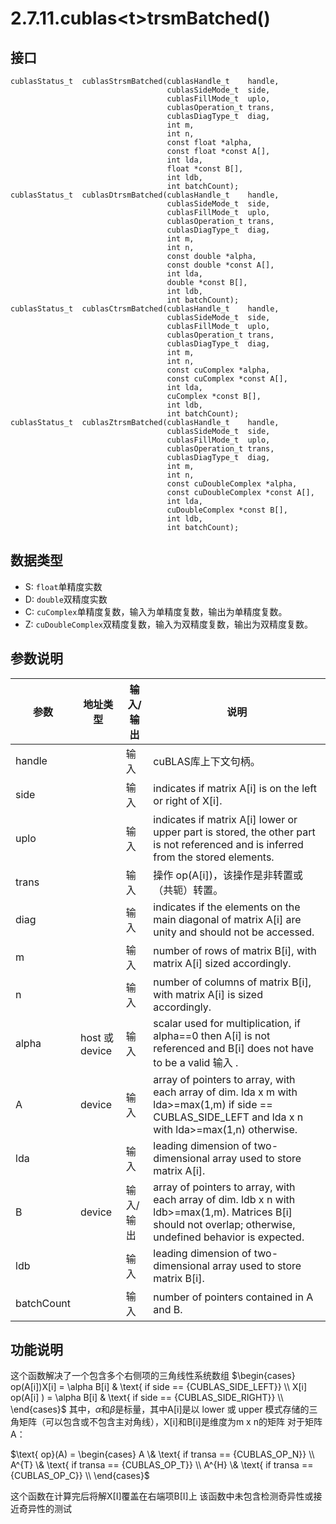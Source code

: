 # 2.7.11.cublas\<t\>trsmBatched()

## 接口
```
cublasStatus_t  cublasStrsmBatched(cublasHandle_t    handle,
                                   cublasSideMode_t  side,
                                   cublasFillMode_t  uplo,
                                   cublasOperation_t trans,
                                   cublasDiagType_t  diag,
                                   int m,
                                   int n,
                                   const float *alpha,
                                   const float *const A[],
                                   int lda,
                                   float *const B[],
                                   int ldb,
                                   int batchCount);
cublasStatus_t  cublasDtrsmBatched(cublasHandle_t    handle,
                                   cublasSideMode_t  side,
                                   cublasFillMode_t  uplo,
                                   cublasOperation_t trans,
                                   cublasDiagType_t  diag,
                                   int m,
                                   int n,
                                   const double *alpha,
                                   const double *const A[],
                                   int lda,
                                   double *const B[],
                                   int ldb,
                                   int batchCount);
cublasStatus_t  cublasCtrsmBatched(cublasHandle_t    handle,
                                   cublasSideMode_t  side,
                                   cublasFillMode_t  uplo,
                                   cublasOperation_t trans,
                                   cublasDiagType_t  diag,
                                   int m,
                                   int n,
                                   const cuComplex *alpha,
                                   const cuComplex *const A[],
                                   int lda,
                                   cuComplex *const B[],
                                   int ldb,
                                   int batchCount);
cublasStatus_t  cublasZtrsmBatched(cublasHandle_t    handle,
                                   cublasSideMode_t  side,
                                   cublasFillMode_t  uplo,
                                   cublasOperation_t trans,
                                   cublasDiagType_t  diag,
                                   int m,
                                   int n,
                                   const cuDoubleComplex *alpha,
                                   const cuDoubleComplex *const A[],
                                   int lda,
                                   cuDoubleComplex *const B[],
                                   int ldb,
                                   int batchCount);
```
## 数据类型
* S: `float`单精度实数
* D: `double`双精度实数
* C: `cuComplex`单精度复数，输入为单精度复数，输出为单精度复数。
* Z: `cuDoubleComplex`双精度复数，输入为双精度复数，输出为双精度复数。
## 参数说明
|参数|地址类型|输入/输出|说明|
|-|-|-|-|
|handle|| 输入 |cuBLAS库上下文句柄。|
|side|| 输入 |indicates if matrix A[i] is on the left or right of X[i].|
|uplo|| 输入 |indicates if matrix A[i] lower or upper part is stored, the other part is not referenced and is inferred from the stored elements.|
|trans|| 输入 | 操作 op(A[i])，该操作是非转置或（共轭）转置。|
|diag|| 输入 |indicates if the elements on the main diagonal of matrix A[i] are unity and should not be accessed.|
|m|| 输入 |number of rows of matrix B[i], with matrix A[i] sized accordingly.|
|n|| 输入 |number of columns of matrix B[i], with matrix A[i] is sized accordingly.|
|alpha| host 或 device | 输入 |<type> scalar used for multiplication, if alpha==0 then A[i] is not referenced and B[i] does not have to be a valid  输入 .|
|A|device| 输入 |array of pointers to <type> array, with each array of dim. lda x m with lda>=max(1,m) if side == CUBLAS_SIDE_LEFT and lda x n with lda>=max(1,n) otherwise.|
|lda|| 输入 |leading dimension of two-dimensional array used to store matrix A[i].|
|B|device| 输入/输出 |array of pointers to <type> array, with each array of dim. ldb x n with ldb>=max(1,m). Matrices B[i] should not overlap; otherwise, undefined behavior is expected.|
|ldb|| 输入 |leading dimension of two-dimensional array used to store matrix B[i].|
|batchCount|| 输入 |number of pointers contained in A and B.|
## 功能说明
这个函数解决了一个包含多个右侧项的三角线性系统数组
$\begin{cases}
op(A[i])X[i] = \alpha B[i]  & \text{ if side == {CUBLAS_SIDE_LEFT}} \\
X[i] op(A[i] ) = \alpha B[i]  & \text{ if side == {CUBLAS_SIDE_RIGHT}} \\
\end{cases}$
其中，$\alpha$和$\beta$是标量，其中A[i]是以 lower 或 upper 模式存储的三角矩阵（可以包含或不包含主对角线），X[i]和B[i]是维度为m x n的矩阵
对于矩阵A：

$\text{ op}(A) = \begin{cases}
A \& \text{ if transa == {CUBLAS_OP_N}} \\
A^{T} \& \text{ if transa == {CUBLAS_OP_T}} \\
A^{H} \& \text{ if transa == {CUBLAS_OP_C}} \\
\end{cases}$

这个函数在计算完后将解X[I]覆盖在右端项B[I]上
该函数中未包含检测奇异性或接近奇异性的测试
